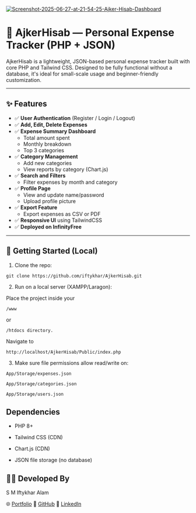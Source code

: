 <a href='https://postimages.org/' target='_blank'><img src='https://i.postimg.cc/MK77NFTC/Screenshot-2025-06-27-at-21-54-25-Ajker-Hisab-Dashboard.png' border='0' alt='Screenshot-2025-06-27-at-21-54-25-Ajker-Hisab-Dashboard'/></a>

# 💸 AjkerHisab — Personal Expense Tracker (PHP + JSON)

AjkerHisab is a lightweight, JSON-based personal expense tracker built with core PHP and Tailwind CSS. Designed to be fully functional without a database, it's ideal for small-scale usage and beginner-friendly customization.

---

## ✨ Features

- ✅ **User Authentication** (Register / Login / Logout)
- ✅ **Add, Edit, Delete Expenses**
- ✅ **Expense Summary Dashboard**
  - Total amount spent
  - Monthly breakdown
  - Top 3 categories
- ✅ **Category Management**
  - Add new categories
  - View reports by category (Chart.js)
- ✅ **Search and Filters**
  - Filter expenses by month and category
- ✅ **Profile Page**
  - View and update name/password
  - Upload profile picture
- ✅ **Export Feature**
  - Export expenses as CSV or PDF
- ✅ **Responsive UI** using TailwindCSS
- ✅ **Deployed on InfinityFree**

---

## 🚀 Getting Started (Local)

1. Clone the repo:

```
git clone https://github.com/iftykhar/AjkerHisab.git

```
2. Run on a local server (XAMPP/Laragon):

Place the project inside your 
``` 
/www
```
 or 
 ```
 /htdocs directory.
```

Navigate to 
```
http://localhost/AjkerHisab/Public/index.php

```

3. Make sure file permissions allow read/write on:

```
App/Storage/expenses.json

App/Storage/categories.json

App/Storage/users.json

```

## Dependencies

- PHP 8+

- Tailwind CSS (CDN)

- Chart.js (CDN)

- JSON file storage (no database)


## 👨‍💻 Developed By

S M Iftykhar Alam

🌐 [Portfolio](https://iftykhar-portfolio.vercel.app)
🔗 [GitHub](https://github.com/iftykhar)
💼 [LinkedIn](https://www.linkedin.com/in/iftykhar-alam/)
<!-- 🔗 [GitHub] (https://github.com/iftykhar)
💼 [LinkedIn] (https://www.linkedin.com/in/iftykhar-alam/) -->

